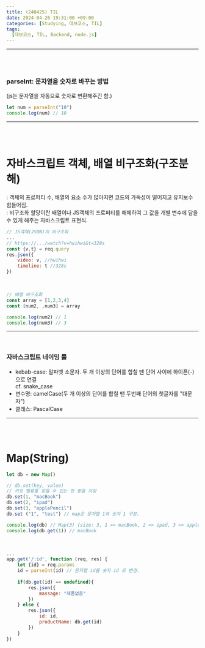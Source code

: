 ```yaml
---
title: (240425) TIL
date: 2024-04-26 19:31:00 +09:00
categories: [Studying, 데브코스, TIL]
tags: 
  [데브코스, TIL, Backend, node.js]
---
```



---

<br>
<br>

### parseInt: 문자열을 숫자로 바꾸는 방법
(js는 문자열을 자동으로 숫자로 변환해주긴 함.)
```jsx
let num = parseInt("10") 
console.log(num) // 10
```
---
<br><br>

자바스크립트 객체, 배열 비구조화(구조분해)
===
: 객체의 프로퍼티 수, 배열의 요소 수가 많아지면 코드의 가독성이 떨어지고 유지보수 힘들어짐.<br>
: 비구조화 할당이란 배열이나 JS객체의 프로퍼티를 해체하여 그 값을 개별 변수에 담을 수 있게 해주는 자바스크립트 표현식.
```jsx
// JS객체(JSON)의 비구조화
...
// https://.../watch?v=hwihwi&t=328s
const {v,t} = req.query
res.json({
    video: v, //hwihwi
    timeline: t //328s
})
```
<br>

```jsx
// 배열 비구조화
const array = [1,2,3,4]
const [num2, ,num3] = array

console.log(num2) // 1
console.log(num3) // 3
```

---
<br>

### 자바스크립트 네이밍 룰
- kebab-case: 알파벳 소문자. 두 개 이상의 단어를 합칠 땐 단어 사이에 하이픈(-)으로 연결 <br>
cf. snake_case
- 변수명: camelCase(두 개 이상의 단어를 합칠 땐 두번째 단어의 첫글자를 "대문자")
- 클래스: PascalCase

---
<br><br>

Map(String)
===

```jsx
let db = new Map()

// db.set(key, value) 
// 키로 벨류를 찾을 수 있는 한 쌍을 저장
db.set(1, "macBook")
db.set(2, "ipad")
db.set(3, "applePencil")
db.set ("1", "test") // map은 문자열 1과 숫자 1 구분.

console.log(db) // Map(3) {size: 3, 1 => macBook, 2 => ipad, 3 => applePencil}
console.log(db.get(1)) // macBook
```
<br>

```jsx
...
app.get('/:id', function (req, res) {
    let {id} = req.params
    id = parseInt(id) // 문자열 id를 숫자 id 로 변경.
    
    if(db.get(id) == undefined){
        res.json({
            massage: "제품없음"
        })
    } else {
        res.json({
            id: id,
            productName: db.get(id)
        })
    }
})
```

